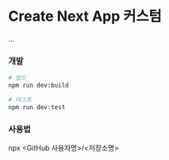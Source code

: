 # Create Next App 커스텀

...

### 개발

```bash
# 빌드
npm run dev:build

# 테스트
npm run dev:test
```


### 사용법

npx <GitHub 사용자명>/<저장소명>


